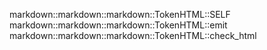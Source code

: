 markdown::markdown::markdown::TokenHTML::SELF
markdown::markdown::markdown::TokenHTML::emit
markdown::markdown::markdown::TokenHTML::check_html